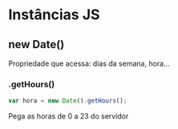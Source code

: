 # Instâncias JS

## new Date()

Propriedade que acessa: dias da semana, hora...

### .getHours()

````js
var hora = new Date().getHours();
````

Pega as horas de 0 a 23 do servidor
